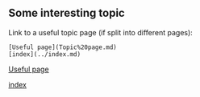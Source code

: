 ## Some interesting topic
Link to a useful topic page (if split into different pages):
```
[Useful page](Topic%20page.md)
[index](../index.md)
```

[Useful page](Topic%20page.md)

[index](../index.md)
